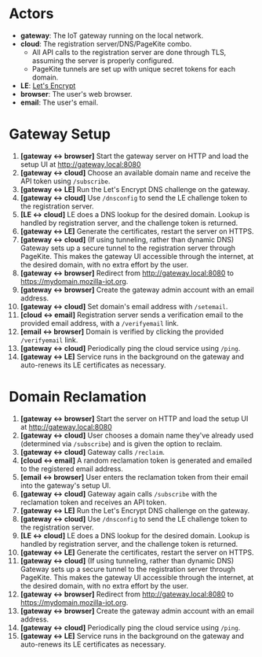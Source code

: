# Actors

* **gateway**: The IoT gateway running on the local network.
* **cloud**: The registration server/DNS/PageKite combo.
    * All API calls to the registration server are done through TLS, assuming the server is properly configured.
    * PageKite tunnels are set up with unique secret tokens for each domain.
* **LE**: [Let's Encrypt](https://letsencrypt.org/)
* **browser**: The user's web browser.
* **email**: The user's email.

# Gateway Setup

1.  **[gateway <-> browser]** Start the gateway server on HTTP and load the setup UI at http://gateway.local:8080
2.  **[gateway <-> cloud]** Choose an available domain name and receive the API token using `/subscribe`.
3.  **[gateway <-> LE]** Run the Let's Encrypt DNS challenge on the gateway.
4.  **[gateway <-> cloud]** Use `/dnsconfig` to send the LE challenge token to the registration server.
5.  **[LE <-> cloud]** LE does a DNS lookup for the desired domain. Lookup is handled by registration server, and the challenge token is returned.
6.  **[gateway <-> LE]** Generate the certificates, restart the server on HTTPS.
7.  **[gateway <-> cloud]** (If using tunneling, rather than dynamic DNS) Gateway sets up a secure tunnel to the registration server through PageKite. This makes the gateway UI accessible through the internet, at the desired domain, with no extra effort by the user.
8.  **[gateway <-> browser]** Redirect from http://gateway.local:8080 to https://mydomain.mozilla-iot.org.
9.  **[gateway <-> browser]** Create the gateway admin account with an email address.
10. **[gateway <-> cloud]** Set domain's email address with `/setemail`.
11. **[cloud <-> email]** Registration server sends a verification email to the provided email address, with a `/verifyemail` link.
12. **[email <-> browser]** Domain is verified by clicking the provided `/verifyemail` link.
13. **[gateway <-> cloud]** Periodically ping the cloud service using `/ping`.
14. **[gateway <-> LE]** Service runs in the background on the gateway and auto-renews its LE certificates as necessary.

# Domain Reclamation

1.  **[gateway <-> browser]** Start the server on HTTP and load the setup UI at http://gateway.local:8080
2.  **[gateway <-> cloud]** User chooses a domain name they've already used (determined via `/subscribe`) and is given the option to reclaim.
3.  **[gateway <-> cloud]** Gateway calls `/reclaim`.
4.  **[cloud <-> email]** A random reclamation token is generated and emailed to the registered email address.
5.  **[email <-> browser]** User enters the reclamation token from their email into the gateway's setup UI.
6.  **[gateway <-> cloud]** Gateway again calls `/subscribe` with the reclamation token and receives an API token.
7.  **[gateway <-> LE]** Run the Let's Encrypt DNS challenge on the gateway.
8.  **[gateway <-> cloud]** Use `/dnsconfig` to send the LE challenge token to the registration server.
9.  **[LE <-> cloud]** LE does a DNS lookup for the desired domain. Lookup is handled by registration server, and the challenge token is returned.
10. **[gateway <-> LE]** Generate the certificates, restart the server on HTTPS.
11. **[gateway <-> cloud]** (If using tunneling, rather than dynamic DNS) Gateway sets up a secure tunnel to the registration server through PageKite. This makes the gateway UI accessible through the internet, at the desired domain, with no extra effort by the user.
12. **[gateway <-> browser]** Redirect from http://gateway.local:8080 to https://mydomain.mozilla-iot.org.
13. **[gateway <-> browser]** Create the gateway admin account with an email address.
14. **[gateway <-> cloud]** Periodically ping the cloud service using `/ping`.
15. **[gateway <-> LE]** Service runs in the background on the gateway and auto-renews its LE certificates as necessary.
